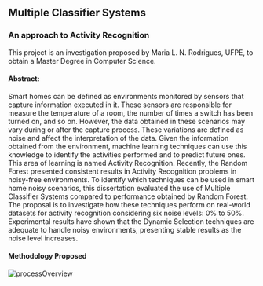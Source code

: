 ## Multiple Classifier Systems
### An approach to Activity Recognition

This project is an investigation proposed by Maria L. N. Rodrigues, UFPE, to obtain a Master Degree in Computer Science.

#### Abstract:

<p align="justify">

Smart homes can be defined as environments monitored by sensors that capture information executed in it. These sensors are responsible for measure the temperature of a room, the number of times a switch has been turned on, and so on. However, the data obtained in these scenarios may vary during or after the capture process. These variations are defined as noise and affect the interpretation of the data. Given the information obtained from the environment, machine learning techniques can use this knowledge to identify the activities performed and to predict future ones. This area of learning is named Activity Recognition. Recently, the Random Forest presented consistent results in Activity Recognition problems in noisy-free environments. To identify which techniques can be used in smart home noisy scenarios, this dissertation evaluated the use of Multiple Classifier Systems compared to performance obtained by Random Forest. The proposal is to investigate how these techniques perform on real-world datasets for activity recognition considering six noise levels: 0% to 50%. Experimental results have shown that the Dynamic Selection techniques are adequate to handle noisy environments, presenting stable results as the noise level increases.

</p>

#### Methodology Proposed

![processOverview](https://user-images.githubusercontent.com/22620643/92197832-3bb59280-ee49-11ea-83cc-e78019b7219f.png)
